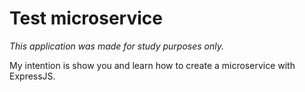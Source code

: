 # Test microservice

*This application was made for study purposes only.*

My intention is show you and learn how to create a microservice with ExpressJS.

